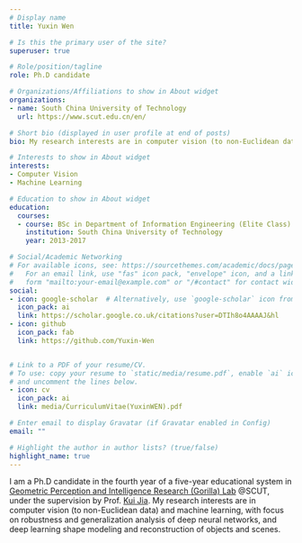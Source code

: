 ```yaml
---
# Display name
title: Yuxin Wen

# Is this the primary user of the site?
superuser: true

# Role/position/tagline
role: Ph.D candidate

# Organizations/Affiliations to show in About widget
organizations:
- name: South China University of Technology
  url: https://www.scut.edu.cn/en/

# Short bio (displayed in user profile at end of posts)
bio: My research interests are in computer vision (to non-Euclidean data) and machine learning, with focus on robustness and generalization analysis of deep neural networks, and deep learning shape modeling and reconstruction of objects and scenes.

# Interests to show in About widget
interests:
- Computer Vision
- Machine Learning

# Education to show in About widget
education:
  courses:
  - course: BSc in Department of Information Engineering (Elite Class)
    institution: South China University of Technology
    year: 2013-2017

# Social/Academic Networking
# For available icons, see: https://sourcethemes.com/academic/docs/page-builder/#icons
#   For an email link, use "fas" icon pack, "envelope" icon, and a link in the
#   form "mailto:your-email@example.com" or "/#contact" for contact widget.
social:
- icon: google-scholar  # Alternatively, use `google-scholar` icon from `ai` icon pack
  icon_pack: ai
  link: https://scholar.google.co.uk/citations?user=DTIh8o4AAAAJ&hl
- icon: github
  icon_pack: fab
  link: https://github.com/Yuxin-Wen


# Link to a PDF of your resume/CV.
# To use: copy your resume to `static/media/resume.pdf`, enable `ai` icons in `params.toml`, 
# and uncomment the lines below.
- icon: cv
  icon_pack: ai
  link: media/CurriculumVitae(YuxinWEN).pdf

# Enter email to display Gravatar (if Gravatar enabled in Config)
email: ""

# Highlight the author in author lists? (true/false)
highlight_name: true
---
```


I am a Ph.D candidate in the fourth year of a five-year educational system in [Geometric Perception and Intelligence Research (Gorilla) Lab](https://scut-gpi.cn) @SCUT, under the supervision by Prof. [Kui Jia](http://kuijia.site). My research interests are in computer vision (to non-Euclidean data) and machine learning, with focus on robustness and generalization analysis of deep neural networks, and deep learning shape modeling and reconstruction of objects and scenes.

<!-- {{< icon name="download" pack="fas" >}} Download my {{< staticref "media/demo_resume.pdf" "newtab" >}}resumé{{< /staticref >}}. -->
